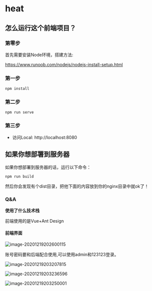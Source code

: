 # heat

## 怎么运行这个前端项目？

### 第零步

首先需要安装Node环境，搭建方法:

https://www.runoob.com/nodejs/nodejs-install-setup.html

### 第一步

```shell
npm install
```

### 第二步
```
npm run serve
```

### 第三步

- 访问Local:   http://localhost:8080

## 如果你想部署到服务器

如果你想部署到服务器的话，运行以下命令：

```
npm run build
```

然后你会发现有个dist目录，把他下面的内容放到你的nginx目录中就ok了！

### Q&A

**使用了什么技术栈**

前端使用的是Vue+Ant Design

#### 前端界面

![image-20201219202600115](https://cdn.jsdelivr.net/gh/kklll/Resources@master/pics/image-20201219202600115.png)

账号密码要和后端配合使用,可以使用admin和123123登录。

![image-20201219203207815](https://cdn.jsdelivr.net/gh/kklll/Resources@master/pics/image-20201219203207815.png)

![image-20201219203236596](https://cdn.jsdelivr.net/gh/kklll/Resources@master/pics/image-20201219203236596.png)

![image-20201219203250001](https://cdn.jsdelivr.net/gh/kklll/Resources@master/pics/image-20201219203250001.png)
